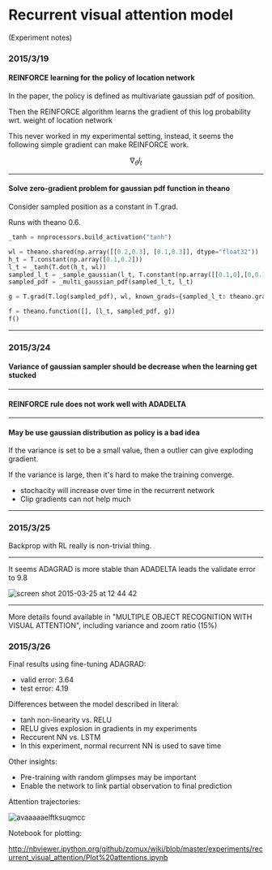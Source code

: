 

# Recurrent visual attention model
(Experiment notes)

### 2015/3/19
#### REINFORCE learning for the policy of location network


In the paper, the policy is defined as multivariate gaussian pdf of position.

Then the REINFORCE algorithm learns the gradient of this log probability wrt. weight of location network

This never worked in my experimental setting, instead, it seems the following simple gradient can make REINFORCE work.

$$ \nabla_{\theta}{l_t} $$

---

#### Solve zero-gradient problem for gaussian pdf function in theano

Consider sampled position as a constant in T.grad.

Runs with theano 0.6.

```python
_tanh = nnprocessors.build_activation("tanh")

wl = theano.shared(np.array([[0.2,0.3], [0.1,0.3]], dtype="float32"))
h_t = T.constant(np.array([0.1,0.2]))
l_t = _tanh(T.dot(h_t, wl))
sampled_l_t = _sample_gaussian(l_t, T.constant(np.array([[0.1,0],[0,0.1]]), dtype="float32"))
sampled_pdf = _multi_gaussian_pdf(sampled_l_t, l_t)

g = T.grad(T.log(sampled_pdf), wl, known_grads={sampled_l_t: theano.gradient.DisconnectedType()()})

f = theano.function([], [l_t, sampled_pdf, g])
f()
```

---

### 2015/3/24
#### Variance of gaussian sampler should be decrease when the learning get stucked

---

#### REINFORCE rule does not work well with ADADELTA

---

#### May be use gaussian distribution as policy is a bad idea

If the variance is set to be a small value, then a outlier can give exploding gradient.

If the variance is large, then it's hard to make the training converge.

- stochacity will increase over time in the recurrent network
- Clip gradients can not help much

---

### 2015/3/25
Backprop with RL really is non-trivial thing.

---

It seems ADAGRAD is more stable than ADADELTA leads the validate error to 9.8

![screen shot 2015-03-25 at 12 44 42](https://cloud.githubusercontent.com/assets/1029280/6818067/ef0081e8-d2ec-11e4-9e4a-a8e08e98f3f7.png)

---

More details found available in "MULTIPLE OBJECT RECOGNITION WITH VISUAL ATTENTION", including variance and zoom ratio (15%)

### 2015/3/26

Final results using fine-tuning ADAGRAD:

- valid error: 3.64
- test error: 4.19

Differences between the model described in literal:

- tanh non-linearity vs. RELU
 - RELU gives explosion in gradients in my experiments
- Reccurent NN vs. LSTM
 - In this experiment, normal recurrent NN is used to save time
 
 Other insights:
 
 - Pre-training with random glimpses may be important
  - Enable the network to link partial observation to final prediction
 
Attention trajectories:

![avaaaaaelftksuqmcc](https://cloud.githubusercontent.com/assets/1029280/6840429/50e5b1d4-d3bb-11e4-9444-8d6319b7de61.png)

Notebook for plotting:

http://nbviewer.ipython.org/github/zomux/wiki/blob/master/experiments/recurrent_visual_attention/Plot%20attentions.ipynb
